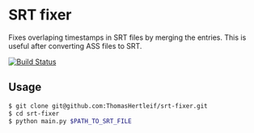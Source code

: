 # SRT fixer

Fixes overlaping timestamps in SRT files by merging the entries.
This is useful after converting ASS files to SRT.

[![Build Status](https://travis-ci.org/ThomasHertleif/srt-fixer.svg?branch=master)](https://travis-ci.org/ThomasHertleif/srt-fixer)

## Usage 

```sh
$ git clone git@github.com:ThomasHertleif/srt-fixer.git
$ cd srt-fixer
$ python main.py $PATH_TO_SRT_FILE
```
